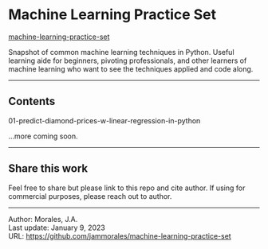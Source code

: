 # Machine Learning Practice Set  
[machine-learning-practice-set](https://github.com/jammorales/machine-learning-practice-set)  
  
Snapshot of common machine learning techniques in Python. Useful learning aide for beginners, pivoting professionals, and other learners of machine learning who want to see the techniques applied and code along.  

---

## Contents

01-predict-diamond-prices-w-linear-regression-in-python  

...more coming soon.

---
## Share this work
Feel free to share but please link to this repo and cite author. If using for commercial purposes, please reach out to author.

---
Author: Morales, J.A.  
Last update: January 9, 2023  
URL: https://github.com/jammorales/machine-learning-practice-set
